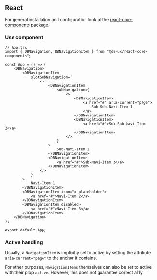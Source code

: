 ## React

For general installation and configuration look at the [react-core-components](https://www.npmjs.com/package/@db-ux/react-core-components) package.

### Use component

```tsx App.tsx
// App.tsx
import { DBNavigation, DBNavigationItem } from "@db-ux/react-core-components";

const App = () => (
	<DBNavigation>
		<DBNavigationItem
			slotSubNavigation={
				<>
					<DBNavigationItem
						subNavigation={
							<>
								<DBNavigationItem>
									<a href="#" aria-current="page">
										Sub-Sub-Navi-Item 1
									</a>
								</DBNavigationItem>
								<DBNavigationItem>
									<a href="#">Sub-Sub-Navi-Item 2</a>
								</DBNavigationItem>
							</>
						}
					>
						Sub-Navi-Item 1
					</DBNavigationItem>
					<DBNavigationItem>
						<a href="#">Sub-Navi-Item 2</a>
					</DBNavigationItem>
				</>
			}
		>
			Navi-Item 1
		</DBNavigationItem>
		<DBNavigationItem icon="x_placeholder">
			<a href="#">Navi-Item 2</a>
		</DBNavigationItem>
		<DBNavigationItem disabled>
			<a href="#">Navi-Item 3</a>
		</DBNavigationItem>
	</DBNavigation>
);

export default App;
```

### Active handling

Usually, a `NavigationItem` is implicitly set to active by setting the attribute `aria-current="page"` to the anchor it contains.

For other purposes, `NavigationItems` themselves can also be set to active with their prop `active`. However, this does not guarantee correct a11y.
